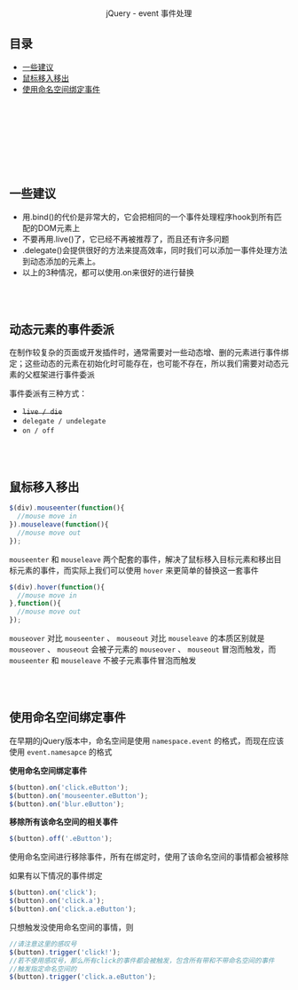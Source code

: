 <center>jQuery - event 事件处理</center>



## 目录

- [一些建议](#一些建议)
- [鼠标移入移出](#鼠标移入移出)
- [使用命名空间绑定事件](#使用命名空间绑定事件)

<br><br><br><br><br><br><br>

## 一些建议

- 用.bind()的代价是非常大的，它会把相同的一个事件处理程序hook到所有匹配的DOM元素上
- 不要再用.live()了，它已经不再被推荐了，而且还有许多问题
- .delegate()会提供很好的方法来提高效率，同时我们可以添加一事件处理方法到动态添加的元素上。
- 以上的3种情况，都可以使用.on来很好的进行替换

<br><br>

## 动态元素的事件委派

在制作较复杂的页面或开发插件时，通常需要对一些动态增、删的元素进行事件绑定；这些动态的元素在初始化时可能存在，也可能不存在，所以我们需要对动态元素的父框架进行事件委派

事件委派有三种方式：

- ~~`live / die`~~
- `delegate / undelegate`
- `on / off`

<br><br>

## 鼠标移入移出

```js
$(div).mouseenter(function(){
  //mouse move in
}).mouseleave(function(){
  //mouse move out
});
```
`mouseenter` 和 `mouseleave` 两个配套的事件，解决了鼠标移入目标元素和移出目标元素的事件，而实际上我们可以使用 `hover` 来更简单的替换这一套事件

```js
$(div).hover(function(){
  //mouse move in
},function(){
  //mouse move out
});
```

`mouseover` 对比 `mouseenter` 、 `mouseout` 对比 `mouseleave` 的本质区别就是 `mouseover` 、 `mouseout` 会被子元素的 `mouseover` 、 `mouseout` 冒泡而触发，而 `mouseenter` 和 `mouseleave` 不被子元素事件冒泡而触发

<br><br>

## 使用命名空间绑定事件

在早期的jQuery版本中，命名空间是使用 `namespace.event` 的格式，而现在应该使用 `event.namesapce` 的格式

**使用命名空间绑定事件**
```js
$(button).on('click.eButton');
$(button).on('mouseenter.eButton');
$(button).on('blur.eButton');
```

**移除所有该命名空间的相关事件**

```js
$(button).off('.eButton');
```

使用命名空间进行移除事件，所有在绑定时，使用了该命名空间的事情都会被移除

如果有以下情况的事件绑定
```js
$(button).on('click');
$(button).on('click.a');
$(button).on('click.a.eButton');
```
只想触发没使用命名空间的事情，则
```js
//请注意这里的感叹号
$(button).trigger('click!');
//若不使用感叹号，那么所有click的事件都会被触发，包含所有带和不带命名空间的事件
//触发指定命名空间的
$(button).trigger('click.a.eButton');
```
